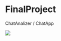 # FinalProject
ChatAnalizer / ChatApp

<img src="https://github.com/EliassReque/FinalProject/blob/master/Graficas/Images/Captura.PNG">
